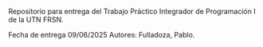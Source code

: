 Repositorio para entrega del Trabajo Práctico Integrador de Programación I de la UTN FRSN.

Fecha de entrega 09/06/2025
Autores: Fulladoza, Pablo.
